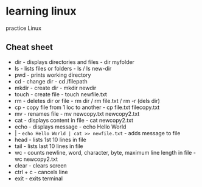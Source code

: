 # learning linux
practice Linux
## Cheat sheet
- dir - displays directories and files - dir myfolder
- ls - lists files or folders - ls / ls new-dir
- pwd - prints working directory
- cd - change dir - cd /filepath
- mkdir - create dir - mkdir newdir
- touch - create file - touch newfile.txt
- rm - deletes dir or file - rm dir / rm file.txt / rm -r (dels dir)
- cp - copy file from 1 loc to another - cp file.txt filecopy.txt
- mv - renames file - mv newcopy.txt newcopy2.txt
- cat - displays content in file - cat newcopy2.txt 
- echo - displays message - echo Hello World
- | - `echo Hello World | cat >> newfile.txt` - adds message to file
- head - lists 1st 10 lines in file 
- tail - lists last 10 lines in file 
- wc - counts newline, word, character, byte, maximum line length in file - wc newcopy2.txt
- clear - clears screen
- ctrl + c - cancels line
- exit - exits terminal
